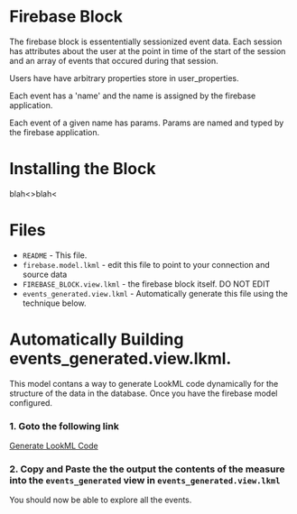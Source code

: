 # Firebase Block

The firebase block is essententially sessionized event data.  Each session has attributes about the user
at the point in time of the start of the session and an array of events that occured during that session.

Users have have arbitrary properties store in user_properties.

Each event has a 'name' and the name is assigned by the firebase application.

Each event of a given name has params.  Params are named and typed by the firebase application.


# Installing the Block

blah<>blah<


# Files

* `README` - This file.
* `firebase.model.lkml` - edit this file to point to your connection and source data
* `FIREBASE_BLOCK.view.lkml` - the firebase block itself. DO NOT EDIT
* `events_generated.view.lkml` - Automatically generate this file using the technique below.


# Automatically Building events_generated.view.lkml.

This model contans a way to generate LookML code dynamically for the structure of the data in the database.
Once you have the firebase model configured.

### 1. Goto the following link

[Generate LookML Code](/explore/firebase/lookml?fields=lookml.lookml)

### 2. Copy and Paste the the output the contents of the measure into the `events_generated` view in `events_generated.view.lkml`

You should now be able to explore all the events.
